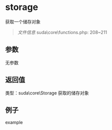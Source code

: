 # storage
获取一个储存对象
> *文件信息* suda\core\functions.php: 208~211

## 参数

无参数

## 返回值
类型：suda\core\Storage
 获取的储存对象

## 例子

example